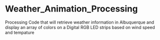 # Weather_Animation_Processing
Processing Code that will retrieve weather information in Albuquerque and display an array of colors on a Digital RGB LED strips based on wind speed and tempature
